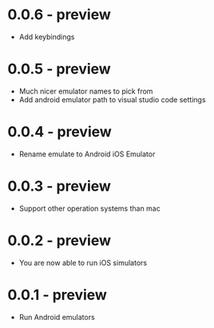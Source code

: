 # 0.0.6 - preview
- Add keybindings
# 0.0.5 - preview
- Much nicer emulator names to pick from
- Add android emulator path to visual studio code settings
# 0.0.4 - preview
- Rename emulate to Android iOS Emulator
# 0.0.3 - preview
- Support other operation systems than mac
# 0.0.2 - preview
- You are now able to run iOS simulators
# 0.0.1 - preview
- Run Android emulators
